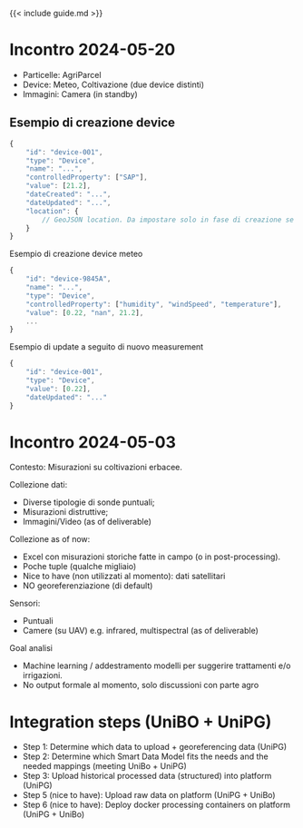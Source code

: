 {{< include guide.md >}}

# Incontro 2024-05-20

- Particelle: AgriParcel
- Device: Meteo, Coltivazione (due device distinti)
- Immagini: Camera (in standby)

## Esempio di creazione device

```js
{
    "id": "device-001",
    "type": "Device",
    "name": "...",
    "controlledProperty": ["SAP"],
    "value": [21.2],
    "dateCreated": "...",
    "dateUpdated": "...",
    "location": {
        // GeoJSON location. Da impostare solo in fase di creazione se sensore è statico
    }
}
```

Esempio di creazione device meteo

```js
{
    "id": "device-9845A",
    "name": "...",
    "type": "Device",
    "controlledProperty": ["humidity", "windSpeed", "temperature"],
    "value": [0.22, "nan", 21.2],
    ...
}
```

Esempio di update a seguito di nuovo measurement

```js
{
    "id": "device-001",
    "type": "Device",
    "value": [0.22],
    "dateUpdated": "..."
}
```

# Incontro 2024-05-03

Contesto:  Misurazioni su coltivazioni erbacee.

Collezione dati:

- Diverse tipologie di sonde puntuali;
- Misurazioni distruttive;
- Immagini/Video (as of deliverable)

Collezione as of now:

- Excel con misurazioni storiche fatte in campo (o in post-processing).
- Poche tuple (qualche migliaio)
- Nice to have (non utilizzati al momento): dati satellitari 
- NO georeferenziazione (di default)

Sensori:

- Puntuali
- Camere (su UAV) e.g. infrared, multispectral (as of deliverable)

Goal analisi

- Machine learning / addestramento modelli per suggerire trattamenti e/o irrigazioni.
- No output formale al momento, solo discussioni con parte agro

# Integration steps (UniBO + UniPG)

- Step 1: Determine which data to upload + georeferencing data (UniPG)
- Step 2: Determine which Smart Data Model fits the needs and the needed mappings (meeting UniBo + UniPG)
- Step 3: Upload historical processed data (structured) into platform (UniPG)
- Step 5 (nice to have): Upload raw data on platform (UniPG + UniBo)
- Step 6 (nice to have): Deploy docker processing containers on platform (UniPG + UniBo)
